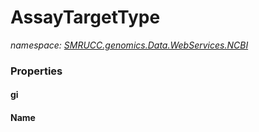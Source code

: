 ﻿# AssayTargetType
_namespace: [SMRUCC.genomics.Data.WebServices.NCBI](./index.md)_






### Properties

#### gi

#### Name

